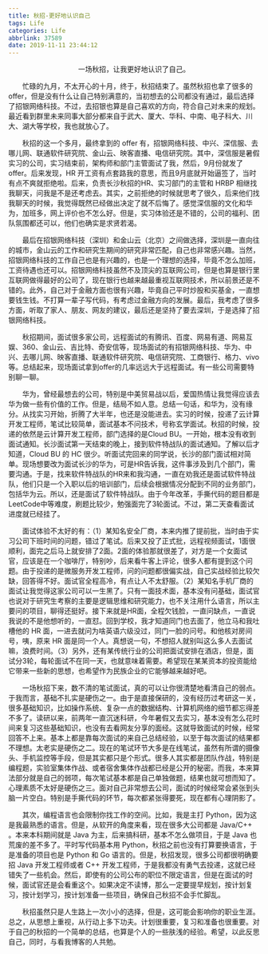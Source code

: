```yaml
---
title: 秋招-更好地认识自己
tags: Life
categories: Life
abbrlink: 37589
date: 2019-11-11 23:44:12
---
```


<center>一场秋招，让我更好地认识了自己。</center>
<!--more-->

　　忙碌的九月，不太开心的十月，终于，秋招结束了。虽然秋招也拿了很多的offer，但是没有什么让自己特别满意的，当初想去的公司都没有通过，最后选择了招银网络科技。不过，去招银也算是自己喜欢的方向，符合自己对未来的规划。最近看到群里未来同事大部分都来自于武大、厦大、华科、中南、电子科大、川大、湖大等学校，我也就放心了。

　　秋招的这一个多月，最终拿到的 offer 有，招银网络科技、中兴、深信服、去哪儿网、联通软件研究院、金山云、映客直播、电信研究院。其中，深信服是暑假实习的公司，实习结束前，架构师和部门主管面试了我，然后，9月份就发了 offer。后来发现，HR 开工资有点套路我的意思，而且9月底就开始逼签了，当时有点不爽就拒绝啦。后来，负责长沙秋招的HR、实习部门的主管和 HRBP 相继找我聊天，问我是不是还考虑去。其实，之前拒绝的时候就思考了很久，后来他们找我聊天的时候，我觉得既然已经做出决定了就不后悔了。感觉深信服的文化和华为，加班多，网上评价也不怎么好。但是，实习体验还是不错的，公司的福利、团队氛围都还可以，他们也确实是求贤若渴。

　　最后在招银网络科技（深圳）和金山云（北京）之间做选择，深圳是一直向往的城市，金山云的工作和研究生期间的研究非常匹配，自己也非常感兴趣。当然，招银网络科技的工作自己也是有兴趣的，也是一个理想的选择，毕竟不怎么加班，工资待遇也还可以。招银网络科技虽然不及顶尖的互联网公司，但是也算是银行里互联网做得最好的公司了，现在银行也越来越最重视互联网技术，所以前景还是不错的。此外，自己对于金融方面也很有兴趣，毕竟自己平时炒股和买基金，一直想要钱生钱。不打算一辈子写代码，有考虑过金融方向的发展。最后，我考虑了很多方面，听取了家人、朋友、网友的建议，最后还是坚持了要去深圳，于是选择了招银网络科技。

　　秋招期间，面试很多家公司，远程面试的有腾讯、百度、网易有道、网易互娱、360、金山云、吉比特、奇安信等，现场面试的有招银网络科技、华为、中兴、去哪儿网、映客直播、联通软件研究院、电信研究院、工商银行、格力、vivo等。总结起来，现场面试拿到offer的几率远远大于远程面试。有一些公司需要特别聊一聊。

　　华为，曾经最想去的公司，特别是中美贸易战以后，爱国热情让我觉得应该去华为做一些有价值的工作。但是，结局不如人意。总结一句话，和华为，没有缘分。从找实习开始，折腾了大半年，也还是没能进去。实习的时候，投递了云计算开发工程师，笔试比较简单，面试基本不问技术，号称玄学面试。秋招的时候，投递的依然是云计算开发工程师，部门选择的是Cloud BU。一开始，根本没有收到面试通知。长沙面试第一天结束的晚上，接到软件特战队的面试通知。了解以后才知道，Cloud BU 的 HC 很少。听面试完回来的同学说，长沙的部门面试相对简单。现场想要改为面试长沙的华为，可是HR告诉我，这件事涉及到几个部门，需要沟通。于是，找来软件特战队的HR来和我沟通，一直在劝我还是面试软件特战队，他们只是一个入职以后的培训部门，后续会根据情况分配到不同的业务部门，包括华为云。所以，还是面试了软件特战队。由于今年改革，手撕代码的题目都是LeetCode中等难度，刷题比较少，勉强面完了3轮面试。不过，第二天查看面试进度就已经挂了。

　　面试体验不太好的有：（1）某知名安全厂商，本来内推了提前批，当时由于实习公司下班时间的问题，错过了笔试。后来又投了正式批，远程视频面试，1面很顺利，面完之后马上就安排了2面。2面的体验那就很差了，对方是一个女面试官，应该是在一个咖啡厅，特别吵，后来看牛客上评论，很多人都有提到这个问题。由于投递的是微服务开发工程师，问的问题都很偏实战，自己实战经验比较欠缺，回答得不好。面试官全程高冷，有点让人不太舒服。（2）某知名手机厂商的面试让我觉得这家公司可以一生黑了。只有一面技术面，基本没有问基础，面试官也说对于研究生考察的主要是逻辑思维和研究能力，也不关注用什么语言，所以主要问的项目，聊得还挺好。接下来就是HR面，全程欠钱脸，一直问缺点，一直说我说的不是他想听的，一直怼。回到学校，我才知道同门也去面了，他立马和我吐槽他的 HR 面，一进去就问为啥英语六级没过，同门一脸的问号。和他核对房间号，咦，原来 HR 面是同一个人。真想说一句，不想招人就别叫这么多人去面试嘛，浪费时间。（3）另外，还有某传统行业的公司把面试安排在酒店，但是，面试分3轮，每轮面试不在同一天，也就意味着需要。希望现在某某资本的投资能给它带来一些新的思想，也希望作为民族企业的它能够越来越好吧。

　　一场秋招下来，数不清的笔试面试，真的可以让你很清楚地看清自己的弱点。于我而言，基础不扎实是硬伤之一。由于是直接保研的，没有经历过考研这一关，很多基础知识，比如操作系统、复杂一点的数据结构、计算机网络的细节都忘得差不多了。读研以来，前两年一直沉迷科研，今年暑假又去实习，基本没有怎么花时间来复习这些基础知识，也没有去看网友分享的面经。这就导致面试的时候，经常回答不上来。基本上都是靠每次面试的来自己总结经验，以至于每次面试的结果都不理想。太老实是硬伤之二。现在的笔试环节大多是在线笔试，虽然有所谓的摄像头、手机监控等手段，但是其实都只是个形式。很多人其实都是团队作战，特别是编程题，实验室集体作战、或者宿舍集体作战都已经是公开的秘密。而我，本来算法部分就是自己的弱项，每次笔试基本都是自己单独做题，结果也就可想而知了。心理素质不太好是硬伤之三。面对自己非常想去公司，面试的时候经常会紧张到头脑一片空白。特别是手撕代码的环节，每次都紧张得要死，现在都有心理阴影了。

　　其次，编程语言也会限制你找工作的空间。比如，我是主打 Python，因为这是我最熟悉的语言。但是，从软开的角度来看，现在很多大公司都是 Java/C++ 。本来本科期间就是 Java 为主，后来搞科研，基本不怎么做项目，于是 Java 也荒废的差不多了。平时写代码基本用 Python，秋招之前也没有打算要换语言，于是准备的项目也是 Python 和 Go 语言的。但是，秋招发现，很多公司都很明确要招 Java 开发工程师或者 C++ 开发工程师，于是我都没有勇气去投递，这就已经错失了一些机会。然后，即使有的公司公布的职位不限定语言，但是在面试的时候，面试官还是会看重这个。如果决定不读博，那么一定要提早规划，按计划复习，按计划学习，按计划准备一些项目，确保自己秋招不会手忙脚乱。

　　秋招虽然只是人生路上一次小小的选择，但是，这可能会影响你的职业生涯。总之，从思想上重视，从行动上多下功夫。计划很重要，复习和准备也很重要。对于自己的秋招的一个简单的总结，也算是个人的一些肤浅的经验。希望，以此反思自己，同时，与看我博客的人共勉。